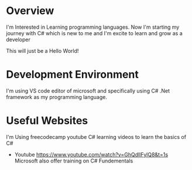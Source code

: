 # Overview

I'm Interested in Learning programming languages. Now I'm starting my journey with C# which is new to me and I'm excite to learn and grow as a developer

This will just be a Hello World!

# Development Environment

I'm using VS code editor of microsoft and specifically using C# .Net framework as my programming language.

# Useful Websites
I'm Using freecodecamp youtube C# learning videos to learn the basics of C#
* Youtube https://www.youtube.com/watch?v=GhQdlIFylQ8&t=1s
Microsoft also offer training on C# Fundementals
